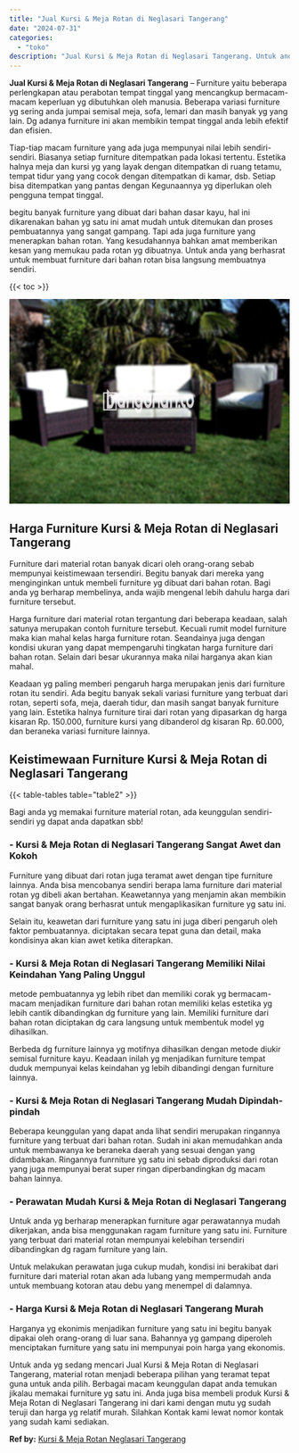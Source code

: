 ```yaml
---
title: "Jual Kursi & Meja Rotan di Neglasari Tangerang"
date: "2024-07-31"
categories: 
  - "toko"
description: "Jual Kursi & Meja Rotan di Neglasari Tangerang. Untuk anda yg sedang mencari Jual Kursi & Meja Rotan di Neglasari Tangerang, material rotan menjadi beberapa..."
---
```


**Jual Kursi & Meja Rotan di Neglasari Tangerang** – Furniture yaitu beberapa perlengkapan atau perabotan tempat tinggal yang mencangkup bermacam-macam keperluan yg dibutuhkan oleh manusia. Beberapa variasi furniture yg sering anda jumpai semisal meja, sofa, lemari dan masih banyak yg yang lain. Dg adanya furniture ini akan membikin tempat tinggal anda lebih efektif dan efisien.

Tiap-tiap macam furniture yang ada juga mempunyai nilai lebih sendiri-sendiri. Biasanya setiap furniture ditempatkan pada lokasi tertentu. Estetika halnya meja dan kursi yg yang layak dengan ditempatkan di ruang tetamu, tempat tidur yang yang cocok dengan ditempatkan di kamar, dsb. Setiap bisa ditempatkan yang pantas dengan Kegunaannya yg diperlukan oleh pengguna tempat tinggal.

begitu banyak furniture yang dibuat dari bahan dasar kayu, hal ini dikarenakan bahan yg satu ini amat mudah untuk ditemukan dan proses pembuatannya yang sangat gampang. Tapi ada juga furniture yang menerapkan bahan rotan. Yang kesudahannya bahkan amat memberikan kesan yang memukau pada rotan yg dibuatnya. Untuk anda yang berhasrat untuk membuat furniture dari bahan rotan bisa langsung membuatnya sendiri.

{{< toc >}}

![Jual Kursi & Meja Rotan di Neglasari Tangerang](/images/kursi-meja-rotan-murah49.png)

## Harga Furniture Kursi & Meja Rotan di Neglasari Tangerang

Furniture dari material rotan banyak dicari oleh orang-orang sebab mempunyai keistimewaan tersendiri. Begitu banyak dari mereka yang menginginkan untuk membeli furniture yg dibuat dari bahan rotan. Bagi anda yg berharap membelinya, anda wajib mengenal lebih dahulu harga dari furniture tersebut.

Harga furniture dari material rotan tergantung dari beberapa keadaan, salah satunya merupakan contoh furniture tersebut. Kecuali rumit model furniture maka kian mahal kelas harga furniture rotan. Seandainya juga dengan kondisi ukuran yang dapat mempengaruhi tingkatan harga furniture dari bahan rotan. Selain dari besar ukurannya maka nilai harganya akan kian mahal.

Keadaan yg paling memberi pengaruh harga merupakan jenis dari furniture rotan itu sendiri. Ada begitu banyak sekali variasi furniture yang terbuat dari rotan, seperti sofa, meja, daerah tidur, dan masih sangat banyak furniture yang lain. Estetika halnya furniture tirai dari rotan yang dipasarkan dg harga kisaran Rp. 150.000, furniture kursi yang dibanderol dg kisaran Rp. 60.000, dan beraneka variasi furniture lainnya.

## Keistimewaan Furniture Kursi & Meja Rotan di Neglasari Tangerang

{{< table-tables table="table2" >}}

Bagi anda yg memakai furniture material rotan, ada keunggulan sendiri-sendiri yg dapat anda dapatkan sbb!

### \- Kursi & Meja Rotan di Neglasari Tangerang Sangat Awet dan Kokoh

Furniture yang dibuat dari rotan juga teramat awet dengan tipe furniture lainnya. Anda bisa mencobanya sendiri berapa lama furniture dari material rotan yg dibeli akan bertahan. Keawetannya yang menjamin akan membikin sangat banyak orang berhasrat untuk mengaplikasikan furniture yg satu ini.

Selain itu, keawetan dari furniture yang satu ini juga diberi pengaruh oleh faktor pembuatannya. diciptakan secara tepat guna dan detail, maka kondisinya akan kian awet ketika diterapkan.

### \- Kursi & Meja Rotan di Neglasari Tangerang Memiliki Nilai Keindahan Yang Paling Unggul

metode pembuatannya yg lebih ribet dan memiliki corak yg bermacam-macam menjadikan furniture dari bahan rotan memiliki kelas estetika yg lebih cantik dibandingkan dg furniture yang lain. Memiliki furniture dari bahan rotan diciptakan dg cara langsung untuk membentuk model yg dihasilkan.

Berbeda dg furniture lainnya yg motifnya dihasilkan dengan metode diukir semisal furniture kayu. Keadaan inilah yg menjadikan furniture tempat duduk mempunyai kelas keindahan yg lebih dibandingi dengan furniture lainnya.

### \- Kursi & Meja Rotan di Neglasari Tangerang Mudah Dipindah-pindah

Beberapa keunggulan yang dapat anda lihat sendiri merupakan ringannya furniture yang terbuat dari bahan rotan. Sudah ini akan memudahkan anda untuk membawanya ke beraneka daerah yang sesuai dengan yang didambakan. Ringannya funrniture yg satu ini sebab diproduksi dari rotan yang juga mempunyai berat super ringan diperbandingkan dg macam bahan lainnya.

### \- Perawatan Mudah Kursi & Meja Rotan di Neglasari Tangerang

Untuk anda yg berharap menerapkan furniture agar perawatannya mudah dikerjakan, anda bisa menggunakan ragam furniture yang satu ini. Furniture yang terbuat dari material rotan mempunyai kelebihan tersendiri dibandingkan dg ragam furniture yang lain.

Untuk melakukan perawatan juga cukup mudah, kondisi ini berakibat dari furniture dari material rotan akan ada lubang yang mempermudah anda untuk membuang kotoran atau debu yang menempel di dalamnya.

### \- Harga Kursi & Meja Rotan di Neglasari Tangerang Murah

Harganya yg ekonimis menjadikan furniture yang satu ini begitu banyak dipakai oleh orang-orang di luar sana. Bahannya yg gampang diperoleh menciptakan furniture yang satu ini mempunyai poin harga yang ekonomis.

Untuk anda yg sedang mencari Jual Kursi & Meja Rotan di Neglasari Tangerang, material rotan menjadi beberapa pilihan yang teramat tepat guna untuk anda pilih. Berbagai macam keunggulan dapat anda temukan jikalau memakai furniture yg satu ini. Anda juga bisa membeli produk Kursi & Meja Rotan di Neglasari Tangerang ini dari kami dengan mutu yg sudah teruji dan harga yg relatif murah. Silahkan Kontak kami lewat nomor kontak yang sudah kami sediakan.

**Ref by:** [Kursi & Meja Rotan Neglasari Tangerang](https://id.wikipedia.org/wiki/Kursi)
